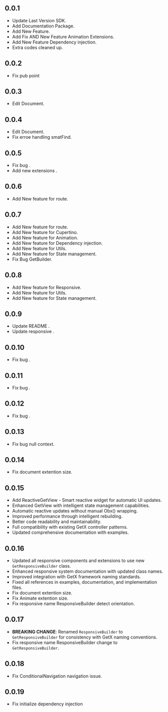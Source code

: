 ## 0.0.1

* Update Last Version SDK.
* Add Documentation Package.
* Add New Feature.
* Add Fix AND New Feature Animation Extensions.
* Add New Feature Dependency injection.
* Extra codes cleaned up.

## 0.0.2

* Fix pub point


## 0.0.3

* Edit Document.

## 0.0.4

* Edit Document.
* Fix erroe handling smatFind.

## 0.0.5

* Fix bug .
* Add new extensions .

## 0.0.6

* Add New feature for route.

## 0.0.7

* Add New feature for route.
* Add New feature for Cupertino.
* Add New feature for Animation.
* Add New feature for Dependency injection.
* Add New feature for Utils.
* Add New feature for State management.     
* Fix Bug GetBuilder.

## 0.0.8

* Add New feature for Responsive.
* Add New feature for Utils.
* Add New feature for State management.


## 0.0.9

* Update README .
* Update responsive .

## 0.0.10

* Fix bug .


## 0.0.11

* Fix bug .

## 0.0.12

* Fix bug .

## 0.0.13

* Fix bug null context.

## 0.0.14

* Fix document extention size.


## 0.0.15

* Add ReactiveGetView - Smart reactive widget for automatic UI updates.
* Enhanced GetView with intelligent state management capabilities.
* Automatic reactive updates without manual Obx() wrapping.
* Improved performance through intelligent rebuilding.
* Better code readability and maintainability.
* Full compatibility with existing GetX controller patterns.
* Updated comprehensive documentation with examples.


## 0.0.16

* Updated all responsive components and extensions to use new `GetResponsiveBuilder` class.
* Enhanced responsive system documentation with updated class names.
* Improved integration with GetX framework naming standards.
* Fixed all references in examples, documentation, and implementation files.
* Fix document extention size.
* Fix Animate extention size.
* Fix responsive name ResponsiveBuilder detect orientation.


## 0.0.17

* **BREAKING CHANGE**: Renamed `ResponsiveBuilder` to `GetResponsiveBuilder` for consistency with GetX naming conventions.
* Fix responsive name ResponsiveBuilder change to `GetResponsiveBuilder`.


## 0.0.18

* Fix ConditionalNavigation navigation issue.


## 0.0.19

* Fix initialize dependency injection